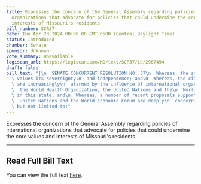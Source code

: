 ```yaml
---
title: Expresses the concern of the General Assembly regarding policies of international
  organizations that advocate for policies that could undermine the core values and
  interests of Missouri's residents
bill_number: SCR37
date: Tue Apr 23 2024 00:00:00 GMT-0500 (Central Daylight Time)
status: Introduced
chamber: Senate
sponsor: Unknown
vote_summary: Unavailable
legiscan_url: https://legiscan.com/MO/text/SCR37/id/2987494
draft: false
bill_text: "|\n  SENATE CONCURRENT RESOLUTION NO. 37\n  Whereas, the state of Missouri\
  \ values its sovereignty\n  and independence; and\n  Whereas, the citizens of Missouri\
  \ are increasingly\n  alarmed by the influence of international organizations like\n\
  \  the World Health Organization, the United Nations and the\n  World Economic Forum\
  \ in this state; and\n  Whereas, a number of recent proposals supported by the\n\
  \  United Nations and the World Economic Forum are deeply\n  concerning, including\
  \ but not limited to:"
---
```

Expresses the concern of the General Assembly regarding policies of international organizations that advocate for policies that could undermine the core values and interests of Missouri's residents

---

## Read Full Bill Text

You can view the full text [here](https://legiscan.com/MO/text/SCR37/id/2987494).
